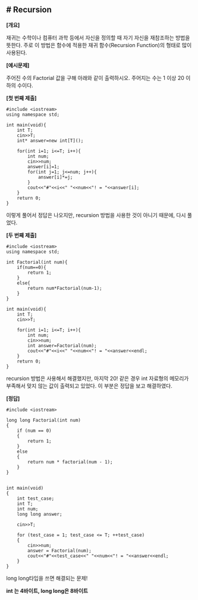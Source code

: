 ## # Recursion
**\[개요\]**

재귀는 수학이나 컴퓨터 과학 등에서 자신을 정의할 때 자기 자신을 재참조하는 방법을 뜻한다. 주로 이 방법은 함수에 적용한 재귀 함수(Recursion Function)의 형태로 많이 사용된다.

**\[예시문제\]**

주어진 수의 Factorial 값을 구해 아래와 같이 출력하시오. 주어지는 수는 1 이상 20 이하의 수이다.

**\[첫 번째 제출\]**

```
#include <iostream>
using namespace std;

int main(void){
	int T;
	cin>>T;
	int* answer=new int[T]();
	
	for(int i=1; i<=T; i++){
		int num;
		cin>>num;
		answer[i]=1;
		for(int j=1; j<=num; j++){
			answer[i]*=j;
		}
		cout<<"#"<<i<<" "<<num<<"! = "<<answer[i];
	}
	return 0;
}
```

이렇게 풀어서 정답은 나오지만, recursion 방법을 사용한 것이 아니기 때문에, 다시 풀었다.

**\[두 번째 제출\]**

```
#include <iostream>
using namespace std;

int Factorial(int num){
	if(num==0){
		return 1;
	}
	else{
		return num*Factorial(num-1);
	}
}

int main(void){
	int T;
	cin>>T;
	
	for(int i=1; i<=T; i++){
		int num;
		cin>>num;
		int answer=Factorial(num);
		cout<<"#"<<i<<" "<<num<<"! = "<<answer<<endl;
	}
	return 0;
}
```

recursion 방법은 사용해서 해결했지만, 마지막 20! 같은 경우 int 자료형의 메모리가 부족해서 맞지 않는 값이 출력되고 있었다. 이 부분은 정답을 보고 해결하였다.

**\[정답\]**

```
#include <iostream>
 
long long Factorial(int num)
{
    if (num == 0)
    {
        return 1;
    }
    else
    {
        return num * factorial(num - 1);
    }
}
 
 
int main(void)
{
    int test_case;
    int T;
    int num;
    long long answer;
	
    cin>>T;
    
    for (test_case = 1; test_case <= T; ++test_case)
    {
    	cin>>num;
        answer = Factorial(num);
        cout<<"#"<<test_case<<" "<<num<<"! = "<<answer<<endl;
    }
}
```

long long타입을 쓰면 해결되는 문제!

**int 는 4바이트, long long은 8바이트**
